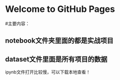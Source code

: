 # Welcome to GitHub Pages
#主要内容：

  ## notebook文件夹里面的都是实战项目
  ## dataset文件里面是所有项目的数据
  
  ipynb文件打开比较慢，可以下载本地查看！
